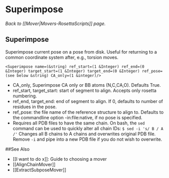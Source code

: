 # Superimpose
*Back to [[Mover|Movers-RosettaScripts]] page.*
## Superimpose

Superimpose current pose on a pose from disk. Useful for returning to a common coordinate system after, e.g., torsion moves.

```
<Superimpose name=(&string) ref_start=(1 &Integer) ref_end=(0 &Integer) target_start=(1 &Integer) target_end=(0 &Integer) ref_pose=(see below &string) CA_only=(1 &integer)/> 
```
-   CA\_only, Superimpose CA only or BB atoms (N,C,CA,O).  Defaults True.
-   ref\_start, target\_start: start of segment to align. Accepts only rosetta numbering.
-   ref\_end, target\_end: end of segment to align. If 0, defaults to number of residues in the pose.
-   ref\_pose: the file name of the reference structure to align to. Defaults to the commandline option -in:file:native, if no pose is specified.
-   Requires all PDB files to have the same chain. On bash, the ``sed`` command can be used to quickly alter all chain IDs: ``$ sed -i 's/ B / A /'`` Changes all B chains to A chains and overwrites original PDB file. Remove ``-i`` and pipe into a new PDB file if you do not wish to overwrite.  


##See Also

* [[I want to do x]]: Guide to choosing a mover
* [[AlignChainMover]]
* [[ExtractSubposeMover]]
